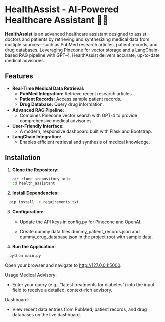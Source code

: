 # HealthAssist - AI-Powered Healthcare Assistant :scientist:	

**HealthAssist** is an advanced healthcare assistant designed to assist doctors and patients by retrieving and synthesizing medical data from multiple sources—such as PubMed research articles, patient records, and drug databases. Leveraging Pinecone for vector storage and a LangChain-based RAG pipeline with GPT‑4, HealthAssist delivers accurate, up-to-date medical advisories.

## Features

- **Real-Time Medical Data Retrieval:**
  - **PubMed Integration:** Retrieve recent research articles.
  - **Patient Records:** Access sample patient records.
  - **Drug Database:** Query drug information.
- **Advanced RAG Pipeline:**
  - Combines Pinecone vector search with GPT‑4 to provide comprehensive medical advisories.
- **User-Friendly Interface:**
  - A modern, responsive dashboard built with Flask and Bootstrap.
- **LangChain Integration:**
  - Enables efficient retrieval and synthesis of medical knowledge.

## Installation

1. **Clone the Repository:**

   ```bash
   git clone <repository_url>
   cd health_assistant

2. **Install Dependencies:**

```bash
  pip install -r requirements.txt
```
3. **Configuration:**

   - Update the API keys in config.py for Pinecone and OpenAI.

   - Create dummy data files dummy_patient_records.json and dummy_drug_database.json in the project root with sample data.

4. **Run the Application:**

```bash
  python main.py
```

Open your browser and navigate to http://127.0.0.1:5000.

Usage
Medical Advisory:
 - Enter your query (e.g., "latest treatments for diabetes") into the input field to receive a detailed, context-rich advisory.

Dashboard:

 - View recent data entries from PubMed, patient records, and drug databases on the live dashboard.
